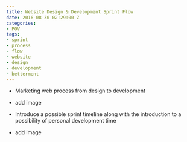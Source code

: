 ```yaml
---
title: Website Design & Development Sprint Flow
date: 2016-08-30 02:29:00 Z
categories:
- POV
tags:
- sprint
- process
- flow
- website
- design
- development
- betterment
---
```


- Marketing web process from design to development

- add image

- Introduce a possible sprint timeline along with the introduction to a possibility of personal development time

- add image